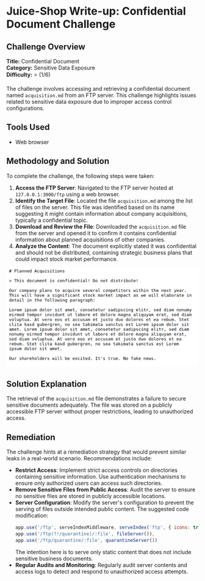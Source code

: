 # Juice-Shop Write-up: Confidential Document Challenge

## Challenge Overview

**Title:** Confidential Document\
**Category:** Sensitive Data Exposure\
**Difficulty:** ⭐ (1/6)

The challenge involves accessing and retrieving a confidential document named `acquisition.md` from an FTP server. This challenge highlights issues related to sensitive data exposure due to improper access control configurations.

## Tools Used

- Web browser

## Methodology and Solution

To complete the challenge, the following steps were taken:

1. **Access the FTP Server**: Navigated to the FTP server hosted at `127.0.0.1:3000/ftp` using a web browser.
2. **Identify the Target File**: Located the file `acquisition.md` among the list of files on the server. This file was identified based on its name suggesting it might contain information about company acquisitions, typically a confidential topic.
3. **Download and Review the File**: Downloaded the `acquisition.md` file from the server and opened it to confirm it contains confidential information about planned acquisitions of other companies.
4. **Analyze the Content**: The document explicitly stated it was confidential and should not be distributed, containing strategic business plans that could impact stock market performance.

<img src="../assets/difficulty1/confidential_document_1.png" alt="confidential" width="700px">

## Solution Explanation

The retrieval of the `acquisition.md` file demonstrates a failure to secure sensitive documents adequately. The file was stored on a publicly accessible FTP server without proper restrictions, leading to unauthorized access.

## Remediation

The challenge hints at a remediation strategy that would prevent similar leaks in a real-world scenario. Recommendations include:

- **Restrict Access**: Implement strict access controls on directories containing sensitive information. Use authentication mechanisms to ensure only authorized users can access such directories.
- **Remove Sensitive Files from Public Access**: Audit the server to ensure no sensitive files are stored in publicly accessible locations.
- **Server Configuration**: Modify the server's configuration to prevent the serving of files outside intended public content. The suggested code modification:
  ```javascript
  app.use('/ftp', serveIndexMiddleware, serveIndex('ftp', { icons: true })),
  app.use('/ftp(?!/quarantine)/:file', fileServer()),
  app.use('/ftp/quarantine/:file', quarantineServer())
  ```
  The intention here is to serve only static content that does not include sensitive business documents.
- **Regular Audits and Monitoring**: Regularly audit server contents and access logs to detect and respond to unauthorized access attempts.

